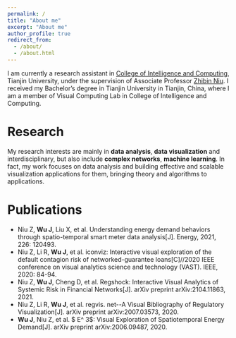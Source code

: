 ```yaml
---
permalink: /
title: "About me"
excerpt: "About me"
author_profile: true
redirect_from: 
  - /about/
  - /about.html
---
```


I am currently a research assistant in [College of Intelligence and Computing](http://cic.tju.edu.cn/), Tianjin University, under the supervision of Associate Professor [Zhibin Niu](http://cic.tju.edu.cn/info/1073/1206.htm). I received my Bachelor’s degree in Tianjin University in Tianjin, China, where I am a member of Visual Computing Lab in College of Intelligence and Computing.


Research
======
My research interests are mainly in **data analysis**, **data visualization** and interdisciplinary, but also include **complex networks**, **machine learning**.
In fact, my work focuses on data analysis and building effective and scalable visualization applications for them, bringing theory and algorithms to applications.

# Publications
* Niu Z, **Wu J**, Liu X, et al. Understanding energy demand behaviors through spatio-temporal smart meter data analysis[J]. Energy, 2021, 226: 120493.
* Niu Z, Li R, **Wu J**, et al. iconviz: Interactive visual exploration of the default contagion risk of networked-guarantee loans[C]//2020 IEEE conference on visual analytics science and technology (VAST). IEEE, 2020: 84-94.
* Niu Z, **Wu J**, Cheng D, et al. Regshock: Interactive Visual Analytics of Systemic Risk in Financial Networks[J]. arXiv preprint arXiv:2104.11863, 2021.
* Niu Z, Li R, **Wu J**, et al. regvis. net--A Visual Bibliography of Regulatory Visualization[J]. arXiv preprint arXiv:2007.03573, 2020.
* **Wu J**, Niu Z, et al. $ E^ 3$: Visual Exploration of Spatiotemporal Energy Demand[J]. arXiv preprint arXiv:2006.09487, 2020.
